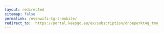 ```yaml
---
layout: redirected
sitemap: false
permalink: /evenwifi-5g-t-mobile/
redirect_to:  https://portal.keepgo.eu/ex/subscription/onbeperkt4g_tmo_5g
---
```

